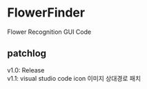 <h1>FlowerFinder</h1>
Flower Recognition GUI Code
<h2>patchlog</h2>
v1.0: Release<br>
v1.1: visual studio code icon 이미지 상대경로 패치
